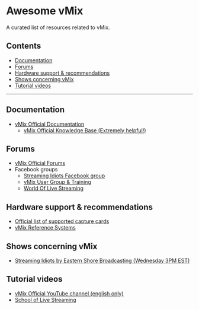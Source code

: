 # Awesome vMix

A curated list of resources related to vMix.

## Contents
  * [Documentation](#documentation)
  * [Forums](#forums)
  * [Hardware support & recommendations](#hardware-support--recommendations)
  * [Shows concerning vMix](#shows-concerning-vmix)
  * [Tutorial videos](#tutorial-videos)

---

## Documentation
  * [vMix Official Documentation](https://www.vmix.com/help23/)
    * [vMix Official Knowledge Base (Extremely helpful!)](https://www.vmix.com/knowledgebase/)

## Forums
 * [vMix Official Forums](https://forums.vmix.com/)
 * Facebook groups
   * [Streaming Idiots Facebook group](https://www.facebook.com/groups/StreamingIdiots/)
   * [vMix User Group & Training](https://www.facebook.com/groups/vMixTraining/)
   * [World Of Live Streaming](https://www.facebook.com/groups/WorldOfLiveStreaming/)

## Hardware support & recommendations
 * [Official list of supported capture cards](https://www.vmix.com/software/supported-hardware.aspx#capturehardware)
 * [vMix Reference Systems](https://www.vmix.com/products/vmix-reference-systems.aspx)
 
## Shows concerning vMix
 * [Streaming Idiots by Eastern Shore Broadcasting (Wednesday 3PM EST)](http://easternshorebroadcasting.com/watch-live-2-3-2/)

## Tutorial videos
 * [vMix Official YouTube channel (english only)](https://www.youtube.com/user/vmixcomau)
 * [School of Live Streaming](http://schooloflivestreaming.com)
